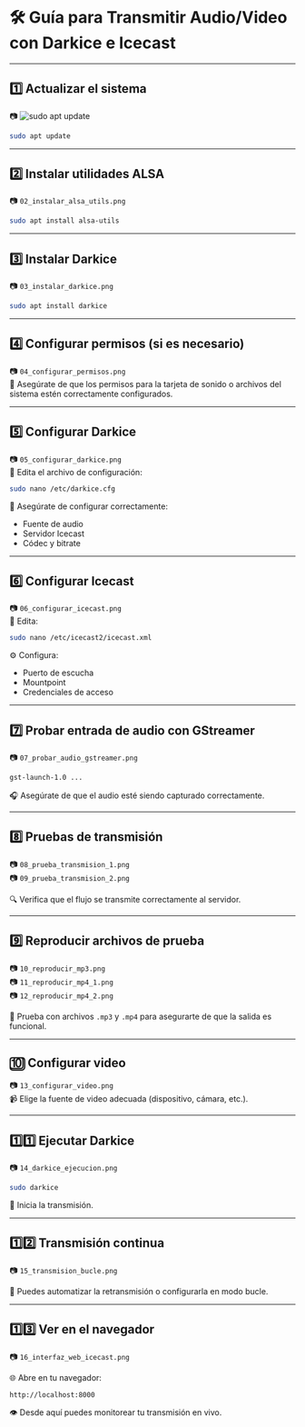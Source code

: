
# 🛠️ Guía para Transmitir Audio/Video con Darkice e Icecast

---

## 1️⃣ Actualizar el sistema  
📷 ![sudo apt update](sudo_apt_update.png)


```bash
sudo apt update
```

---

## 2️⃣ Instalar utilidades ALSA  
📷 `02_instalar_alsa_utils.png`

```bash
sudo apt install alsa-utils
```

---

## 3️⃣ Instalar Darkice  
📷 `03_instalar_darkice.png`

```bash
sudo apt install darkice
```

---

## 4️⃣ Configurar permisos (si es necesario)  
📷 `04_configurar_permisos.png`  
🔐 Asegúrate de que los permisos para la tarjeta de sonido o archivos del sistema estén correctamente configurados.

---

## 5️⃣ Configurar Darkice  
📷 `05_configurar_darkice.png`  
📝 Edita el archivo de configuración:

```bash
sudo nano /etc/darkice.cfg
```

🔧 Asegúrate de configurar correctamente:  
- Fuente de audio  
- Servidor Icecast  
- Códec y bitrate

---

## 6️⃣ Configurar Icecast  
📷 `06_configurar_icecast.png`  
📝 Edita:

```bash
sudo nano /etc/icecast2/icecast.xml
```

⚙️ Configura:  
- Puerto de escucha  
- Mountpoint  
- Credenciales de acceso

---

## 7️⃣ Probar entrada de audio con GStreamer  
📷 `07_probar_audio_gstreamer.png`

```bash
gst-launch-1.0 ...
```

🎧 Asegúrate de que el audio esté siendo capturado correctamente.

---

## 8️⃣ Pruebas de transmisión  
📷 `08_prueba_transmision_1.png`  
📷 `09_prueba_transmision_2.png`

🔍 Verifica que el flujo se transmite correctamente al servidor.

---

## 9️⃣ Reproducir archivos de prueba  
📷 `10_reproducir_mp3.png`  
📷 `11_reproducir_mp4_1.png`  
📷 `12_reproducir_mp4_2.png`

🎼 Prueba con archivos `.mp3` y `.mp4` para asegurarte de que la salida es funcional.

---

## 🔟 Configurar video  
📷 `13_configurar_video.png`  
📹 Elige la fuente de video adecuada (dispositivo, cámara, etc.).

---

## 1️⃣1️⃣ Ejecutar Darkice  
📷 `14_darkice_ejecucion.png`

```bash
sudo darkice
```

🚀 Inicia la transmisión.

---

## 1️⃣2️⃣ Transmisión continua  
📷 `15_transmision_bucle.png`

🔁 Puedes automatizar la retransmisión o configurarla en modo bucle.

---

## 1️⃣3️⃣ Ver en el navegador  
📷 `16_interfaz_web_icecast.png`  

🌐 Abre en tu navegador:

```arduino
http://localhost:8000
```

👁️ Desde aquí puedes monitorear tu transmisión en vivo.
